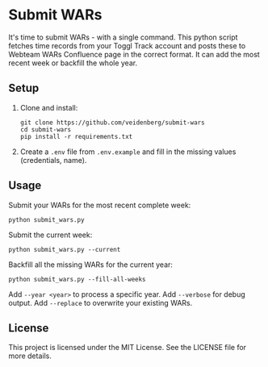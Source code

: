# Submit WARs

It's time to submit WARs - with a single command. This python script fetches time records from your Toggl Track account and posts these to Webteam WARs Confluence page in the correct format. It can add the most recent week or backfill the whole year.

## Setup

1. Clone and install:
   ```
   git clone https://github.com/veidenberg/submit-wars
   cd submit-wars
   pip install -r requirements.txt
   ```

2. Create a `.env` file from `.env.example` and fill in the missing values (credentials, name).

## Usage

Submit your WARs for the most recent complete week:
```
python submit_wars.py
```

Submit the current week:
```
python submit_wars.py --current
```

Backfill all the missing WARs for the current year:
```
python submit_wars.py --fill-all-weeks
```
Add `--year <year>` to process a specific year. Add `--verbose` for debug output.
Add `--replace` to overwrite your existing WARs.

## License

This project is licensed under the MIT License. See the LICENSE file for more details.
